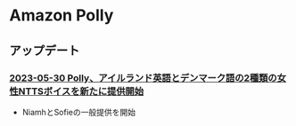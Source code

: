 # Amazon Polly

## アップデート

### [2023-05-30 Polly、アイルランド英語とデンマーク語の2種類の女性NTTSボイスを新たに提供開始](https://aws.amazon.com/jp/about-aws/whats-new/2023/05/amazon-polly-new-female-ntts-voices/)

- NiamhとSofieの一般提供を開始